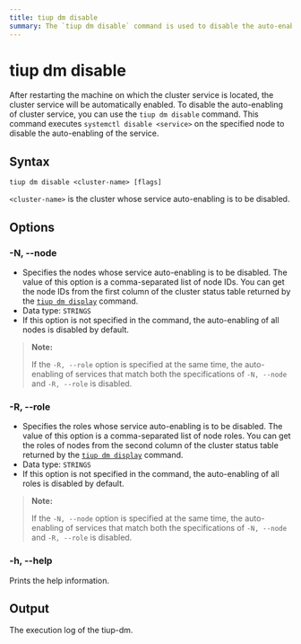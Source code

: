 ```yaml
---
title: tiup dm disable
summary: The `tiup dm disable` command is used to disable the auto-enabling of cluster service after restarting the machine. It can be used with options like `-N, --node` to specify nodes and `-R, --role` to specify roles for disabling auto-enabling. The output is the execution log of the tiup-dm command.
---
```


# tiup dm disable

After restarting the machine on which the cluster service is located, the cluster service will be automatically enabled. To disable the auto-enabling of cluster service, you can use the `tiup dm disable` command. This command executes `systemctl disable <service>` on the specified node to disable the auto-enabling of the service.

## Syntax

```shell
tiup dm disable <cluster-name> [flags]
```

`<cluster-name>` is the cluster whose service auto-enabling is to be disabled.

## Options

### -N, --node

- Specifies the nodes whose service auto-enabling is to be disabled. The value of this option is a comma-separated list of node IDs. You can get the node IDs from the first column of the cluster status table returned by the [`tiup dm display`](/tiup/tiup-component-dm-display.md) command.
- Data type: `STRINGS`
- If this option is not specified in the command, the auto-enabling of all nodes is disabled by default.

> **Note:**
>
> If the `-R, --role` option is specified at the same time, the auto-enabling of services that match both the specifications of `-N, --node` and `-R, --role` is disabled.

### -R, --role

- Specifies the roles whose service auto-enabling is to be disabled. The value of this option is a comma-separated list of node roles. You can get the roles of nodes from the second column of the cluster status table returned by the [`tiup dm display`](/tiup/tiup-component-dm-display.md) command.
- Data type: `STRINGS`
- If this option is not specified in the command, the auto-enabling of all roles is disabled by default.

> **Note:**
>
> If the `-N, --node` option is specified at the same time, the auto-enabling of services that match both the specifications of `-N, --node` and `-R, --role` is disabled.

### -h, --help

Prints the help information.

## Output

The execution log of the tiup-dm.
